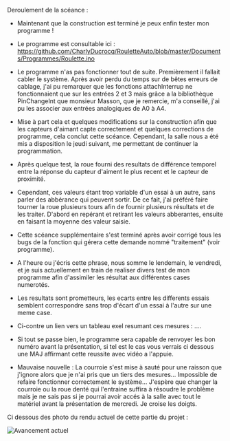 Deroulement de la scéance :

- Maintenant que la construction est terminé je peux enfin tester mon programme !
- Le programme est consultable ici : https://github.com/CharlyDucrocq/RouletteAuto/blob/master/Documents/Programmes/Roulette.ino
- Le programme n'as pas fonctionner tout de suite. Premièrement il fallait cabler le système. Après avoir perdu du temps sur de bêtes erreurs de cablage, j'ai pu remarquer que les fonctions attachInterrup ne fonctionnaient que sur les entrées 2 et 3 mais grâce a la bibliothèque PinChangeInt que monsieur Masson, que je remercie, m'a conseillé, j'ai pu les associer aux entrées analogiques de A0 à A4.
- Mise à part cela et quelques modifications sur la construction afin que les capteurs d'aimant capte correctement et quelques corrections de programme, cela conclut cette scéance. Cependant, la salle nous a été mis a disposition le jeudi suivant, me permettant de continuer la programmation.
- Après quelque test, la roue fourni des resultats de différence temporel entre la réponse du capteur d'aiment le plus recent et le capteur de proximité. 
- Cependant, ces valeurs étant trop variable d'un essai à un autre, sans parler des abbérance qui peuvent sortir. De ce fait, j'ai préféré faire tourner la roue plusieurs tours afin de fournir plusieurs résultats et de les traiter. D'abord en repérant et retirant les valeurs abberantes, ensuite en faisant la moyenne des valeur saisie. 
- Cette scéance supplémentaire s'est terminé après avoir corrigé tous les bugs de la fonction qui gérera cette demande nommé "traitement" (voir programme).

- A l'heure ou j'écris cette phrase, nous somme le lendemain, le vendredi, et je suis actuellement en train de realiser divers test de mon programme afin d'assimiler les résultat aux différentes cases numerotés.
- Les resultats sont prometteurs, les ecarts entre les differents essais semblent correspondre sans trop d'écart d'un essai à l'autre sur une meme case.
- Ci-contre un lien vers un tableau exel resumant ces mesures : ....
- Si tout se passe bien, le programme sera capable de renvoyer les bon numéro avant la présentation, si tel est le cas vous verrais ci dessous une MAJ affirmant cette reussite avec vidéo a l'appuie.
- Mauvaise nouvelle : La courroie s'est mise à sauté pour une raisson que j'ignore alors que je n'ai pris que un tiers des mesures... Impossible de refaire fonctionner correctement le système... J'espère que changer la courroie ou la roue denté qui l'entraine suffira à résoudre le problème mais je ne sais pas si je pourrai avoir accés à la salle avec tout le matériel avant la présentation de mercredi. Je croise les doigts.


Ci dessous des photo du rendu actuel de cette partie du projet :

![Avancement actuel](https://github.com/CharlyDucrocq/RouletteAuto/blob/master/Documents/Images/20190308_192647.jpg?raw=true)

